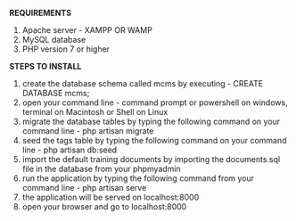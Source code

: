 __REQUIREMENTS__

1. Apache server - XAMPP OR WAMP
2. MySQL database
3. PHP version 7 or higher

__STEPS TO INSTALL__

1. create the database schema called mcms by executing - CREATE DATABASE mcms;
2. open your command line - command prompt or powershell on windows, terminal on Macintosh or Shell on Linux
3. migrate the database tables by typing the following command on your command line - php artisan migrate
4. seed the tags table by typing the following command on your command line - php artisan db:seed
5. import the default training documents by importing the documents.sql file in the database from your phpmyadmin
6. run the application by typing the following command from your command line - php artisan serve
7. the application will be served on localhost:8000
8. open your browser and go to localhost:8000